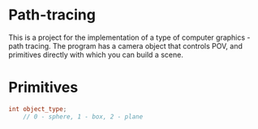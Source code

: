 # Path-tracing

This is a project for the implementation of a type of computer graphics - path tracing.
The program has a camera object that controls POV, and primitives directly with which you can build a scene.

# Primitives

```c++
int object_type;
	// 0 - sphere, 1 - box, 2 - plane
```
